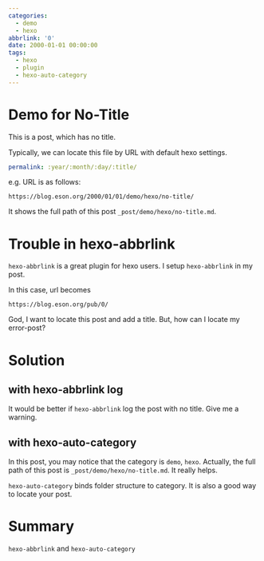 ```yaml
---
categories:
  - demo
  - hexo
abbrlink: '0'
date: 2000-01-01 00:00:00
tags:
  - hexo
  - plugin
  - hexo-auto-category
---
```



# Demo for No-Title


This is a post, which has no title.


Typically, we can locate this file by URL with default hexo settings.

```yml
permalink: :year/:month/:day/:title/
```

e.g. URL is as follows:
```
https://blog.eson.org/2000/01/01/demo/hexo/no-title/
```
It shows the full path of this post `_post/demo/hexo/no-title.md`.

# Trouble in hexo-abbrlink

`hexo-abbrlink` is a great plugin for hexo users. I setup `hexo-abbrlink` in my post.

In this case, url becomes
```
https://blog.eson.org/pub/0/
```

God, I want to locate this post and add a title. But, how can I locate my error-post?

# Solution

## with hexo-abbrlink log

It would be better if `hexo-abbrlink` log the post with no title. Give me a warning.

## with hexo-auto-category

In this post, you may notice that the category is `demo`, `hexo`.
Actually, the full path of this post is `_post/demo/hexo/no-title.md`. It really helps.

`hexo-auto-category` binds folder structure to category. It is also a good way to locate your post.


# Summary

`hexo-abbrlink` and `hexo-auto-category`
